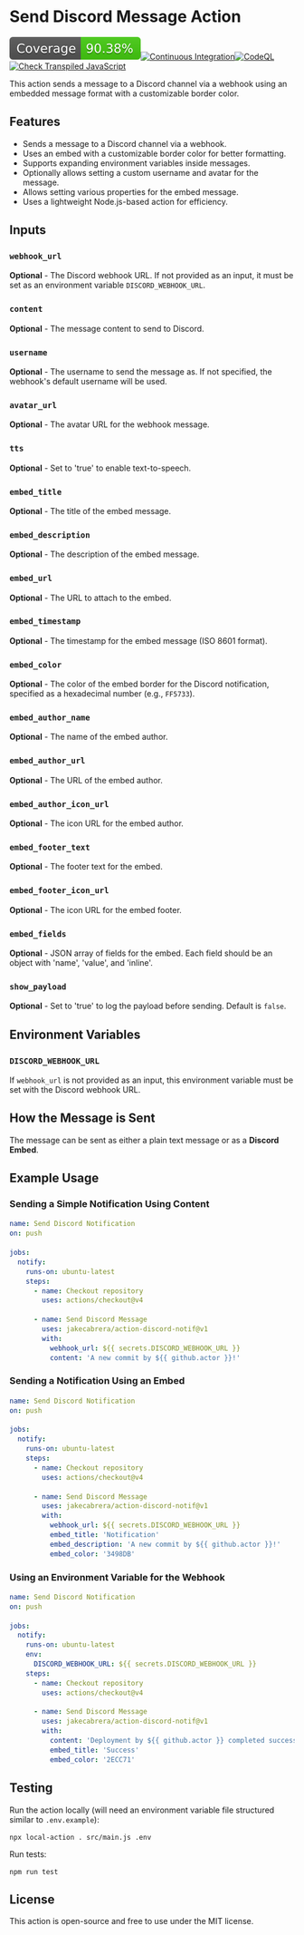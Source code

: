 # Send Discord Message Action

![Coverage](./badges/coverage.svg)[![Continuous Integration](https://github.com/sarge841/action-discord-notif/actions/workflows/ci.yml/badge.svg)](https://github.com/sarge841/action-discord-notif/actions/workflows/ci.yml)[![CodeQL](https://github.com/sarge841/action-discord-notif/actions/workflows/codeql-analysis.yml/badge.svg)](https://github.com/sarge841/action-discord-notif/actions/workflows/codeql-analysis.yml)[![Check Transpiled JavaScript](https://github.com/sarge841/action-discord-notif/actions/workflows/check-dist.yml/badge.svg)](https://github.com/sarge841/action-discord-notif/actions/workflows/check-dist.yml)

This action sends a message to a Discord channel via a webhook using an embedded
message format with a customizable border color.

## Features

- Sends a message to a Discord channel via a webhook.
- Uses an embed with a customizable border color for better formatting.
- Supports expanding environment variables inside messages.
- Optionally allows setting a custom username and avatar for the message.
- Allows setting various properties for the embed message.
- Uses a lightweight Node.js-based action for efficiency.

## Inputs

### `webhook_url`

**Optional** - The Discord webhook URL. If not provided as an input, it must be
set as an environment variable `DISCORD_WEBHOOK_URL`.

### `content`

**Optional** - The message content to send to Discord.

### `username`

**Optional** - The username to send the message as. If not specified, the
webhook's default username will be used.

### `avatar_url`

**Optional** - The avatar URL for the webhook message.

### `tts`

**Optional** - Set to 'true' to enable text-to-speech.

### `embed_title`

**Optional** - The title of the embed message.

### `embed_description`

**Optional** - The description of the embed message.

### `embed_url`

**Optional** - The URL to attach to the embed.

### `embed_timestamp`

**Optional** - The timestamp for the embed message (ISO 8601 format).

### `embed_color`

**Optional** - The color of the embed border for the Discord notification,
specified as a hexadecimal number (e.g., `FF5733`).

### `embed_author_name`

**Optional** - The name of the embed author.

### `embed_author_url`

**Optional** - The URL of the embed author.

### `embed_author_icon_url`

**Optional** - The icon URL for the embed author.

### `embed_footer_text`

**Optional** - The footer text for the embed.

### `embed_footer_icon_url`

**Optional** - The icon URL for the embed footer.

### `embed_fields`

**Optional** - JSON array of fields for the embed. Each field should be an
object with 'name', 'value', and 'inline'.

### `show_payload`

**Optional** - Set to 'true' to log the payload before sending. Default is
`false`.

## Environment Variables

### `DISCORD_WEBHOOK_URL`

If `webhook_url` is not provided as an input, this environment variable must be
set with the Discord webhook URL.

## How the Message is Sent

The message can be sent as either a plain text message or as a **Discord
Embed**.

## Example Usage

### Sending a Simple Notification Using Content

```yaml
name: Send Discord Notification
on: push

jobs:
  notify:
    runs-on: ubuntu-latest
    steps:
      - name: Checkout repository
        uses: actions/checkout@v4

      - name: Send Discord Message
        uses: jakecabrera/action-discord-notif@v1
        with:
          webhook_url: ${{ secrets.DISCORD_WEBHOOK_URL }}
          content: 'A new commit by ${{ github.actor }}!'
```

### Sending a Notification Using an Embed

```yaml
name: Send Discord Notification
on: push

jobs:
  notify:
    runs-on: ubuntu-latest
    steps:
      - name: Checkout repository
        uses: actions/checkout@v4

      - name: Send Discord Message
        uses: jakecabrera/action-discord-notif@v1
        with:
          webhook_url: ${{ secrets.DISCORD_WEBHOOK_URL }}
          embed_title: 'Notification'
          embed_description: 'A new commit by ${{ github.actor }}!'
          embed_color: '3498DB'
```

### Using an Environment Variable for the Webhook

```yaml
name: Send Discord Notification
on: push

jobs:
  notify:
    runs-on: ubuntu-latest
    env:
      DISCORD_WEBHOOK_URL: ${{ secrets.DISCORD_WEBHOOK_URL }}
    steps:
      - name: Checkout repository
        uses: actions/checkout@v4

      - name: Send Discord Message
        uses: jakecabrera/action-discord-notif@v1
        with:
          content: 'Deployment by ${{ github.actor }} completed successfully!'
          embed_title: 'Success'
          embed_color: '2ECC71'
```

## Testing

Run the action locally (will need an environment variable file structured
similar to `.env.example`):

```
npx local-action . src/main.js .env
```

Run tests:

```
npm run test
```

## License

This action is open-source and free to use under the MIT license.
